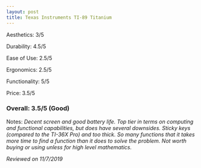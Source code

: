```yaml
---
layout: post
title: Texas Instruments TI-89 Titanium
---
```


Aesthetics: 3/5

Durability: 4.5/5

Ease of Use: 2.5/5

Ergonomics: 2.5/5

Functionality: 5/5

Price: 3.5/5

### Overall: 3.5/5 (Good)

Notes: *Decent screen and good battery life. Top tier in terms on computing and functional capabilities, but does have several 
downsides. Sticky keys (compared to the TI-36X Pro) and too thick. So many functions that it takes more time to find a function 
than it does to solve the problem. Not worth buying or using unless for high level mathematics.*

*Reviewed on 11/7/2019*
